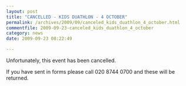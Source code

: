 ```yaml
---
layout: post
title: "CANCELLED - KIDS DUATHLON - 4 OCTOBER"
permalink: /archives/2009/09/canceled_kids_duathlon_4_october.html
commentfile: 2009-09-23-canceled_kids_duathlon_4_october
category: news
date: 2009-09-23 08:22:49

---
```


Unfortunately, this event has been cancelled.

If you have sent in forms please call 020 8744 0700 and these will be returned.
